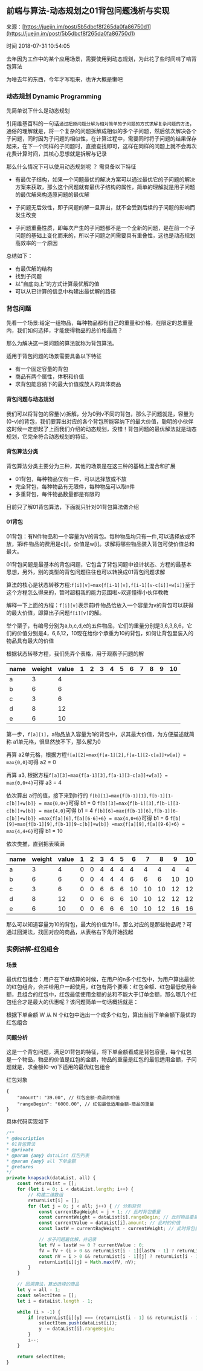 ## 前端与算法-动态规划之01背包问题浅析与实现

来源：[https://juejin.im/post/5b5dbcf8f265da0fa86750d1](https://juejin.im/post/5b5dbcf8f265da0fa86750d1)

时间 2018-07-31 10:54:05


去年因为工作中的某个应用场景，需要使用到动态规划，为此花了些时间啃了啃背包算法

为啥去年的东西，今年才写粗来，也许大概是懒吧


### 动态规划 Dynamic Programming

先简单说下什么是动态规划

引用维基百科的一句话`通过把原问题分解为相对简单的子问题的方式求解复杂问题的方法`，通俗的理解就是，将一个复杂的问题拆解成相似的多个子问题，然后依次解决各个子问题，同时因为子问题的相似性，在计算过程中，需要同时将子问题的结果保存起来，在下一个同样的子问题时，直接查找即可，这样在同样的问题上就不会再次花费计算时间，其核心思想就是拆解与记录

那么什么情况下可以使用动态规划呢 ？
需具备以下特征



* 有最优子结构，如果一个问题最优的解决方案可以通过最优它的子问题的解决方案来获取，那么这个问题就有最优子结构的属性，简单的理解就是用子问题的最优解来构造原问题的最优解

    
* 子问题无后效性，即子问题的解一旦算出，就不会受到后续的子问题的影响而发生改变

    
* 子问题重叠性质，即每次产生的子问题都不是一个全新的问题，是在前一个子问题的基础上变化而来的，所以子问题之间需要具有重叠性，这也是动态规划高效率的一个原因

    
  

总结如下：



* 有最优解的结构
* 找到子问题
* 以“自底向上”的方式计算最优解的值
* 可以从已计算的信息中构建出最优解的路径
  


### 背包问题

先看一个场景:给定一组物品，每种物品都有自己的重量和价格，在限定的总重量内，我们如何选择，才能使得物品的总价格最高？

那么为解决这一类问题的算法就称为背包算法。

适用于背包问题的场景需要具备以下特征



* 有一个固定容量的背包
* 商品有两个属性，体积和价值
* 求背包能容纳下的最大价值或放入的具体商品
  


#### 背包问题与动态规划

我们可以将背包的容量(v)拆解，分为0到v不同的背包，那么子问题就是，容量为(0-v)的背包，我们要算出对应的各个背包所能容纳下的最大价值，聪明的小伙伴这时候一定想起了上面我们介绍的动态规划，没错！背包问题的最优解法就是动态规划，它完全符合动态规划的特征。


#### 背包算法分类

背包算法分类主要分为三种，其他的场景是在这三种的基础上混合和扩展



* 01背包，每种物品仅有一件，可以选择放或不放
* 完全背包，每种物品有无限件，每种物品可以取n件
* 多重背包，每件物品数量都是有限的
  

目前只了解01背包算法，下面就只针对01背包算法做介绍


#### 01背包

01背包：有N件物品和一个容量为V的背包。每种物品均只有一件,可以选择放或不放，第i件物品的费用是c[i]，价值是w[i]。求解将哪些物品装入背包可使价值总和最大。

01背包问题是最基本的背包问题，它包含了背包问题中设计状态、方程的最基本思想，另外，别的类型的背包问题往往也可以转换成01背包问题求解

算法的核心是状态转移方程:`f[i][v]=max{f[i-1][v],f[i-1][v-c[i]]+w[i]}`至于这个方程怎么得来的，暂时超粗我的能力范围啦~欢迎懂得小伙伴教教

解释一下上面的方程：`f[i][v]`表示前i件物品恰放入一个容量为v的背包可以获得的最大价值，即算出子问题`f[i][v]`的解。

举个栗子，有编号分别为a,b,c,d,e的五件物品，它们的重量分别是3,6,3,8,6，它们的价值分别是4，6,6,12，10现在给你个承重为10的背包，如何让背包里装入的物品具有最大的价值

根据状态转移方程，我们先弄个表格，用于观察子问题的解

| name | weight | value | 1 | 2 | 3 | 4 | 5 | 6 | 7 | 8 | 9 | 10 |
|-|-|-|-|-|-|-|-|-|-|-|-|-|
| a | 3 | 4 |  |  |  |  |  |  |  |  |  | |
| b | 6 | 6 |  |  |  |  |  |  |  |  |  | |
| c | 3 | 6 |  |  |  |  |  |  |  |  |  | |
| d | 8 | 12 |  |  |  |  |  |  |  |  |  | |
| e | 6 | 10 |  |  |  |  |  |  |  |  |  | |
  

第一步，`f[a][1]`，a物品放入容量为1的背包中，求其最大价值，为方便描述就简称 a1单元格，很显然放不下，那么解为0

再算 a2单元格，根据方程`f[a][2]=max{f[a-1][2],f[a-1][2-c[a]]+w[a]} = max{0,0}`可得 a2 = 0

再算 a3, 根据方程`f[a][3]=max{f[a-1][3],f[a-1][3-c[a]]+w[a]} = max{0,0+4}`可得 a3 = 4

依次算出 a行的值，接下来到b行的
`f[b][1]=max{f[b-1][1],f[b-1][1-c[b]]+w[b]} = max{0,0+}`可得 b1 = 0
`f[b][3]=max{f[b-1][3],f[b-1][3-c[b]]+w[b]} = max{4,0}`可得 b1 = 4
`f[b][6]=max{f[b-1][6],f[b-1][6-c[b]]+w[b]} =max{f[a][6],f[a][6-6]+6} = max{4,0+6}`可得 b1 = 6
`f[b][9]=max{f[b-1][9],f[b-1][9-c[b]]+w[b]} =max{f[a][9],f[a][9-6]+6} = max{4,4+6}`可得 b1 = 10

依次类推，直到把表填满

| name | weight | value | 1 | 2 | 3 | 4 | 5 | 6 | 7 | 8 | 9 | 10 |
|-|-|-|-|-|-|-|-|-|-|-|-|-|
| a | 3 | 4 | 0 | 0 | 4 | 4 | 4 | 4 | 4 | 4 | 4 | 4 |
| b | 6 | 6 | 0 | 0 | 4 | 4 | 4 | 6 | 6 | 6 | 10 | 10 |
| c | 3 | 6 | 0 | 0 | 6 | 6 | 6 | 10 | 10 | 10 | 12 | 12 |
| d | 8 | 12 | 0 | 0 | 6 | 6 | 6 | 10 | 10 | 12 | 12 | 12 |
| e | 6 | 10 | 0 | 0 | 6 | 6 | 6 | 10 | 10 | 12 | 16 | 16 |
  

那么可以知道容量为10的背包，最大的价值为16，那么对应的是那些物品呢？可通过回溯法，找回对应的商品，从表格右下角开始找起


### 实例讲解-红包组合


#### 场景

最优红包组合：用户在下单结算的时候，在用户的n多个红包中，为用户算出最优的红包组合，合并给用户一起使用，红包有两个要素：红包金额、红包最低使用金额，且组合的红包中，红包最低使用金额的总和不能大于订单金额，那么哪几个红包组合才是最大的优惠呢？该问题简单一句话概括就是：

根据下单金额 W 从 N 个红包中选出一个或多个红包，算出当前下单金额下最优的红包组合


#### 问题分析

这是一个背包问题，满足01背包的特征，将下单金额看成是背包容量，每个红包是一个物品，物品的价值是红包的金额，物品的重量是红包的最低适用金额，子问题就是，求金额(0-w)下适用的最优红包组合

红包对象

```
{
    "amount": "39.00", // 红包金额-商品的价值
    "rangeBegin": "6000.00", // 红包最低适用金额-商品的重量
}
```

具体代码实现如下

```js
/**
* @description
* 01背包算法
* @private
* @param {any} dataList 红包列表 
* @param {any} all 下单金额
* @returns 
*/
private knapsack(dataList, all) {
    const returnList = [];
    for (let i = 0; i < dataList.length; i++) {
        // 构建二维数组
        returnList[i] = [];
        for (let j = 0; j < all; j++) { // 分割背包
            const currentBagWeight = j + 1; // 此时背包重量
            const currentWeight = dataList[i].rangeBegin; // 此时物品重量
            const currentValue = dataList[i].amount; // 此时的价值
            const lastW = currentBagWeight - currentWeight; // 此时背包重量减去此时要添加的物品后的重量

            // 求子问题最优解，并记录
            let fV = lastW >= 0 ? currentValue : 0;
            fV = fV + (i > 0 && returnList[i - 1][lastW - 1] ? returnList[i - 1][lastW - 1] : 0);
            const nV = i > 0 && returnList[i - 1][j] ? returnList[i - 1][j] : 0;
            returnList[i][j] = Math.max(fV, nV);
        }
    }

    // 回溯算法，算出选择的商品
    let y = all - 1;
    const selectItem = [];
    let i = dataList.length - 1;

    while (i > -1) {
        if (returnList[i][y] === (returnList[i - 1] && returnList[i - 1][y - dataList[i].rangeBegin] || 0) + dataList[i].amount) {
            selectItem.push(dataList[i]);
            y -= dataList[i].rangeBegin;
        }
        i--;
    }

    return selectItem;
}
```


